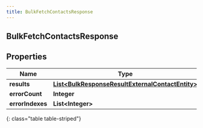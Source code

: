 ```yaml
---
title: BulkFetchContactsResponse
---
```


## BulkFetchContactsResponse

## Properties

| Name             | Type                                                                                                                       | Description | Notes      |
| ---------------- | -------------------------------------------------------------------------------------------------------------------------- | ----------- | ---------- |
| **results**      | <!----><!---->[**List&lt;BulkResponseResultExternalContactEntity&gt;**](BulkResponseResultExternalContactEntity.md)<!----> |             | [optional] |
| **errorCount**   | <!----><!---->**Integer**<!---->                                                                                           |             | [optional] |
| **errorIndexes** | <!----><!---->**List&lt;Integer&gt;**<!---->                                                                               |             | [optional] |

{: class="table table-striped"}
